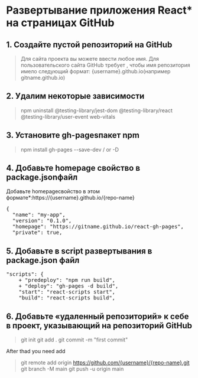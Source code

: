 # Развертывание приложения React* на страницах GitHub

## 1. Создайте пустой репозиторий на GitHub 

> Для сайта проекта вы можете ввести любое имя. Для пользовательского сайта GitHub требует , чтобы имя репозитория имело следующий формат: {username}.github.io(например gitname.github.io)

## 2. Удалим некоторые зависимости 

> npm uninstall @testing-library/jest-dom @testing-library/react @testing-library/user-event web-vitals

## 3. Установите gh-pagesпакет npm

> npm install gh-pages --save-dev / or -D

## 4. Добавьте homepage свойство в package.jsonфайл

Добавьте homepageсвойство в этом формате*:https://{username}.github.io/{repo-name}

<pre>
{
  "name": "my-app",
  "version": "0.1.0",
  "homepage": "https://gitname.github.io/react-gh-pages",
  "private": true,
</pre>

## 5. Добавьте в script развертывания в package.json файл

<pre>
"scripts": {
    + "predeploy": "npm run build",
    + "deploy": "gh-pages -d build",
    "start": "react-scripts start",
    "build": "react-scripts build",
</pre>

## 6. Добавьте «удаленный репозиторий» к себе в проект, указывающий на репозиторий GitHub

> git init 
> git add .
> git commit -m "first commit"

After thad you need add
> git remote add origin https://github.com/{username}/{repo-name}.git
> git branch -M main
> git push -u origin main